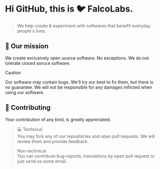 # Hi GitHub, this is 🐦 FalcoLabs.
> We help create & experiment with softwares that benefit everyday people's lives.

## 🚀 Our mission
We create exclusively open source software. No exceptions. We do not tolerate closed soruce software.

> [!CAUTION]
> Our software may contain bugs. We'll try our best to fix them, but there is no guarantee. We will not be responsible for any damages inflicted when using our software.

## 🤝 Contributing
Your contribution of any kind, is greatly appreciated.  

> 💻 Technical \
> You may fork any of our repositories and open pull requests. We will review them and provide feedback.

> Non-technical \
> You can contribute bug-reports, translations by open pull request or just send us some email.
